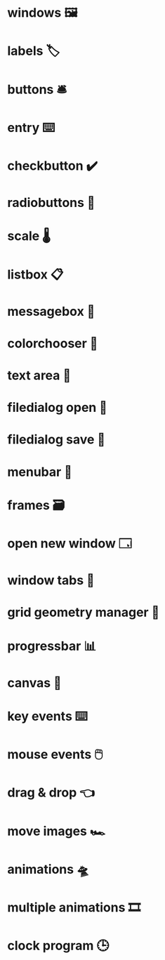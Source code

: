 # windows 🖼️
# labels 🏷️
# buttons 🛎️
# entry ⌨️
# checkbutton ✔️
# radiobuttons 🔘
# scale 🌡️
# listbox 📋
# messagebox 💭
# colorchooser 🎨
# text area 📒
# filedialog open 📁
# filedialog save 💾
# menubar 🧾
# frames 🗃️
# open new window 🗔
# window tabs 📑
# grid geometry manager 🏢
# progressbar 📊
# canvas 🎨
# key events ⌨️
# mouse events 🖱️
# drag & drop 👈
# move images 🏎️
# animations 🛸
# multiple animations 🎞️
# clock program 🕒